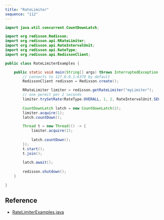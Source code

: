 ```yaml
---
title: "RateLimiter"
sequence: "112"
---
```


```java
import java.util.concurrent.CountDownLatch;

import org.redisson.Redisson;
import org.redisson.api.RRateLimiter;
import org.redisson.api.RateIntervalUnit;
import org.redisson.api.RateType;
import org.redisson.api.RedissonClient;

public class RateLimiterExamples {

    public static void main(String[] args) throws InterruptedException {
        // connects to 127.0.0.1:6379 by default
        RedissonClient redisson = Redisson.create();

        RRateLimiter limiter = redisson.getRateLimiter("myLimiter");
        // one permit per 2 seconds
        limiter.trySetRate(RateType.OVERALL, 1, 2, RateIntervalUnit.SECONDS);
        
        CountDownLatch latch = new CountDownLatch(2);
        limiter.acquire(1);
        latch.countDown();

        Thread t = new Thread(() -> {
            limiter.acquire(1);
            
            latch.countDown();
        });
        t.start();
        t.join();
        
        latch.await();
        
        redisson.shutdown();
    }
    
}
```

## Reference

- [RateLimiterExamples.java](https://github.com/redisson/redisson-examples/blob/master/objects-examples/src/main/java/org/redisson/example/objects/RateLimiterExamples.java)
